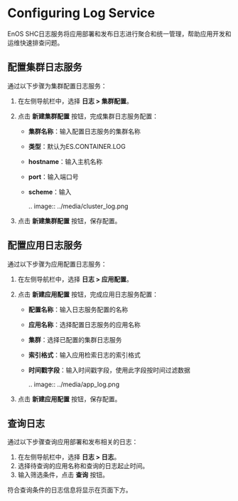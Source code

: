 # Configuring Log Service

EnOS SHC日志服务将应用部署和发布日志进行聚合和统一管理，帮助应用开发和运维快速排查问题。

## 配置集群日志服务

通过以下步骤为集群配置日志服务：

1. 在左侧导航栏中，选择 **日志 > 集群配置**。

2. 点击 **新建集群配置** 按钮，完成集群日志服务配置：

   - **集群名称**：输入配置日志服务的集群名称

   - **类型**：默认为ES.CONTAINER.LOG

   - **hostname**：输入主机名称

   - **port**：输入端口号

   - **scheme**：输入

     .. image:: ../media/cluster_log.png

3. 点击 **新建集群配置** 按钮，保存配置。


## 配置应用日志服务

通过以下步骤为应用配置日志服务：

1. 在左侧导航栏中，选择 **日志 > 应用配置**。

2. 点击 **新建应用配置** 按钮，完成应用日志服务配置：

   - **配置名称**：输入日志服务配置的名称

   - **应用名称**：选择配置日志服务的应用名称

   - **集群**：选择已配置的集群日志服务

   - **索引格式**：输入应用检索日志的索引格式

   - **时间戳字段**：输入时间戳字段，使用此字段按时间过滤数据

     .. image:: ../media/app_log.png

3. 点击 **新建应用配置** 按钮，保存配置。

## 查询日志

通过以下步骤查询应用部署和发布相关的日志：

1. 在左侧导航栏中，选择 **日志 > 日志**。
2. 选择待查询的应用名称和查询的日志起止时间。
3. 输入筛选条件，点击 **查询** 按钮。

符合查询条件的日志信息将显示在页面下方。

<!--end-->
